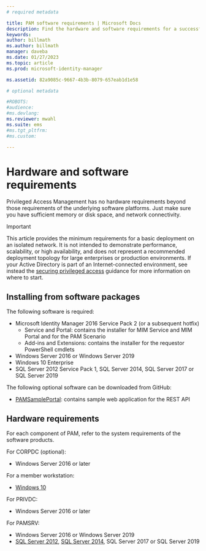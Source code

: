```yaml
---
# required metadata

title: PAM software requirements | Microsoft Docs
description: Find the hardware and software requirements for a successful deployment of Privileged Access Management
keywords:
author: billmath
ms.author: billmath
manager: daveba
ms.date: 01/27/2023
ms.topic: article
ms.prod: microsoft-identity-manager

ms.assetid: 82a9085c-9667-4b3b-8079-657eab1d1e58

# optional metadata

#ROBOTS:
#audience:
#ms.devlang:
ms.reviewer: mwahl
ms.suite: ems
#ms.tgt_pltfrm:
#ms.custom:

---
```

# Hardware and software requirements

Privileged Access Management has no hardware requirements beyond those requirements of the underlying software platforms. Just make sure you have sufficient memory or disk space, and network connectivity.

> [!IMPORTANT]
> This article provides the minimum requirements for a basic deployment on an isolated network. It is not intended to demonstrate performance, scalability, or high availability, and does not represent a recommended deployment topology for large enterprises or production environments.  If your Active Directory is part of an Internet-connected environment, see instead the [securing privileged access](/security/compass/overview) guidance for more information on where to start.

## Installing from software packages

The following software is required:

- Microsoft Identity Manager 2016 Service Pack 2 (or a subsequent hotfix)
  - Service and Portal: contains the installer for MIM Service and MIM Portal and for the PAM Scenario
  - Add-ins and Extensions: contains the installer for the requestor PowerShell cmdlets
- Windows Server 2016 or Windows Server 2019
- Windows 10 Enterprise
- SQL Server 2012 Service Pack 1, SQL Server 2014, SQL Server 2017 or SQL Server 2019

The following optional software can be downloaded from GitHub:

- [PAMSamplePortal](https://github.com/Azure/identity-management-samples): contains sample web application for the REST API

## Hardware requirements

For each component of PAM, refer to the system requirements of the software products.

For CORPDC (optional):

- Windows Server 2016 or later

For a member workstation:

- [Windows 10](https://technet.microsoft.com/windows/dn798752.aspx)

For PRIVDC:

- Windows Server 2016 or later

For PAMSRV:

- Windows Server 2016 or Windows Server 2019
- [SQL Server 2012](https://msdn.microsoft.com/library/ms143506(sql.110).aspx), [SQL Server 2014](https://msdn.microsoft.com/library/ms143506(v=sql.120).aspx), SQL Server 2017 or SQL Server 2019
